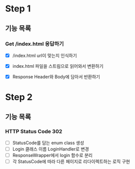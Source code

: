 # Step 1

## 기능 목록
### Get /index.html 응답하기
- [x] /index.html url이 맞는지 인식하기
- [x] index.html 파일을 스트림으로 읽어와서 변환하기
- [x] Response Header와 Body에 담아서 반환하기


# Step 2
## 기능 목록
### HTTP Status Code 302
- [ ] StatusCode를 담는 enum class 생성
- [ ] Login 클래스 이름 LoginHandler로 변경
- [ ] ResponseWrapper에서 login 함수로 분리
- [ ] 각 StatusCode에 따라 다른 페이지로 리다이렉트하는 로직 구현
